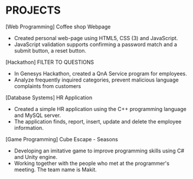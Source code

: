 # PROJECTS

[Web Programming]
Coffee shop Webpage									       
- Created personal web-page using HTML5, CSS (3) and JavaScript.
- JavaScript validation supports confirming a password match and a submit button, a reset button.

[Hackathon]
FILTER TO QUESTIONS	
- In Genesys Hackathon, created a QnA Service program for employees.
- Analyze frequently inquired categories, prevent malicious language complaints from customers

[Database Systems]
HR Application								
- Created a simple HR application using the C++ programming language and MySQL server.
- The application finds, report, insert, update and delete the employee information.

[Game Programming]
Cube Escape - Seasons
- Developing an imitative game to improve programming skills using C# and Unity engine.
- Working together with the people who met at the programmer's meeting. The team name is Makit.
